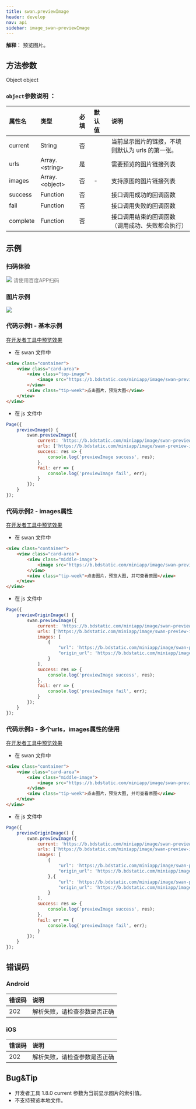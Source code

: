 ```yaml
---
title: swan.previewImage
header: develop
nav: api
sidebar: image_swan-previewImage
---
```




**解释**： 预览图片。

 

## 方法参数
Object object
### `object`参数说明 ：

|属性名 |类型  |必填 | 默认值 |说明|
|:---- |:---- |:---- |:----|:----|
|current |String | 否 || 当前显示图片的链接，不填则默认为 urls 的第一张。|
|urls   | Array.&lt;string&gt;|是 | |  需要预览的图片链接列表|
|images| Array.&lt;object&gt; | 否 | - | 支持原图的图片链接列表 |
|success| Function |   否  | | 接口调用成功的回调函数|
|fail  |  Function  |  否 || 接口调用失败的回调函数|
|complete  |  Function  |  否 || 接口调用结束的回调函数（调用成功、失败都会执行）|


## 示例

 

### 扫码体验

<div class='scan-code-container'>
    <img src="https://b.bdstatic.com/miniapp/assets/images/doc_demo/previewImage.png" class="demo-qrcode-image" />
    <font color=#777 12px>请使用百度APP扫码</font>
</div>

### 图片示例 


<div class="m-doc-custom-examples">
    <div class="m-doc-custom-examples-correct">
        <img src="https://b.bdstatic.com/miniapp/images/previewImage.gif">
    </div>
    <div class="m-doc-custom-examples-correct">
        <img src=" ">
    </div>
    <div class="m-doc-custom-examples-correct">
        <img src=" ">
    </div>     
</div>

### 代码示例1 - 基本示例 

<a href="swanide://fragment/523172fb38fd75a5a2a93081d15d091c1576345594021" title="在开发者工具中预览效果" target="_self">在开发者工具中预览效果</a>

* 在 swan 文件中

```html
<view class="container">
    <view class="card-area">
        <view class="top-image">
            <image src="https://b.bdstatic.com/miniapp/image/swan-preview-image-2-zip.png" mode="widthFix" bindtap="previewImage"></image>
        </view>
        <view class="tip-week">点击图片，预览大图</view>
    </view>
</view>
```

* 在 js 文件中

```js
Page({
    previewImage() {
        swan.previewImage({
            current: 'https://b.bdstatic.com/miniapp/image/swan-preview-image-2-zip.png',
            urls: ['https://b.bdstatic.com/miniapp/image/swan-preview-image-2-zip.png','https://b.bdstatic.com/miniapp/image/swan-preview-image-zip.png'], 
            success: res => {
                console.log('previewImage success', res);
            },
            fail: err => {
                console.log('previewImage fail', err);
            }
        });
    }
});
```

### 代码示例2 - images属性 

<a href="swanide://fragment/51954f01c233f0ec9b6ae6b1c66312991576346402909" title="在开发者工具中预览效果" target="_self">在开发者工具中预览效果</a>

* 在 swan 文件中

```html
<view class="container">
    <view class="card-area">
        <view class="middle-image">
            <image src="https://b.bdstatic.com/miniapp/image/swan-preview-image-zip.png" mode="aspectFit" bindtap="previewOriginImage"></image>
        </view>
        <view class="tip-week">点击图片，预览大图, 并可查看原图</view>
    </view>
</view>
```

* 在 js 文件中

```js
Page({
    previewOriginImage() {
        swan.previewImage({
            current: 'https://b.bdstatic.com/miniapp/image/swan-preview-image-zip.png',
            urls: ['https://b.bdstatic.com/miniapp/image/swan-preview-image-zip.png'], 
            images: [
                {
                    "url": 'https://b.bdstatic.com/miniapp/image/swan-preview-image-zip.png', 
                    "origin_url": 'https://b.bdstatic.com/miniapp/image/swan-preview-image-origin.png'
                }
            ],
            success: res => {
                console.log('previewImage success', res);
            },
            fail: err => {
                console.log('previewImage fail', err);
            }
        });
    }
});
```

### 代码示例3 - 多个urls，images属性的使用 

<a href="swanide://fragment/cb85f5f7008a9d446e9ff65fd2fd0df31576346808639" title="在开发者工具中预览效果" target="_self">在开发者工具中预览效果</a>

* 在 swan 文件中

```html
<view class="container">
    <view class="card-area">
        <view class="middle-image">
            <image src="https://b.bdstatic.com/miniapp/image/swan-preview-image-zip.png" mode="aspectFit" bindtap="previewOriginImage"></image>
        </view>
        <view class="tip-week">点击图片，预览大图, 并可查看原图</view>
    </view>
</view>
```

* 在 js 文件中

```js
Page({
    previewOriginImage() {
        swan.previewImage({
            current: 'https://b.bdstatic.com/miniapp/image/swan-preview-image-zip.png',
            urls: ['https://b.bdstatic.com/miniapp/image/swan-preview-image-zip.png','https://b.bdstatic.com/miniapp/image/swan-preview-image-2-zip.png'], 
            images: [
                {
                    "url": 'https://b.bdstatic.com/miniapp/image/swan-preview-image-zip.png', // 顺序需与urls中一致
                    "origin_url": 'https://b.bdstatic.com/miniapp/image/swan-preview-image-origin.png'
                },{
                    "url": 'https://b.bdstatic.com/miniapp/image/swan-preview-image-2-zip.png', // 顺序需与urls中一致
                    "origin_url": 'https://b.bdstatic.com/miniapp/image/swan-preview-image-2-zip.png'
                }
            ],
            success: res => {
                console.log('previewImage success', res);
            },
            fail: err => {
                console.log('previewImage fail', err);
            }
        });
    }
});
```




## 错误码

### Android

|错误码|说明|
|:--|:--|
|202|解析失败，请检查参数是否正确 |

### iOS

|错误码|说明|
|:--|:--|
|202|解析失败，请检查参数是否正确  |


## Bug&Tip

* 开发者工具 1.8.0 current 参数为当前显示图片的索引值。
* 不支持预览本地文件。